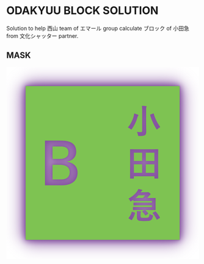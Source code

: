 # ODAKYUU BLOCK SOLUTION
Solution to help 西山 team of エマール group calculate ブロック of 小田急 from 文化シャッター partner.

## MASK
<p align="center">
<img src="https://raw.githubusercontent.com/Tynab/Odakyuu-Block/main/pic/0.png"></img>
</p>